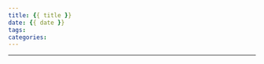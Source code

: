```yaml
---
title: {{ title }}
date: {{ date }}
tags:
categories:
---
```




---
<div id="container"></div>
<link rel="stylesheet" href="https://imsun.github.io/gitment/style/default.css">
<script src="https://imsun.github.io/gitment/dist/gitment.browser.js"></script>
<script>
var gitment = new Gitment({
  owner: 'tinyalley',
  repo: 'tinyalley.github.io',
  oauth: {
    client_id: '4fc683c05fc3ba5bcf66',
    client_secret: 'eaf39a9547e39a17b74ee130e79385f8117827ae',
  },
})
gitment.render('container')
</script>
